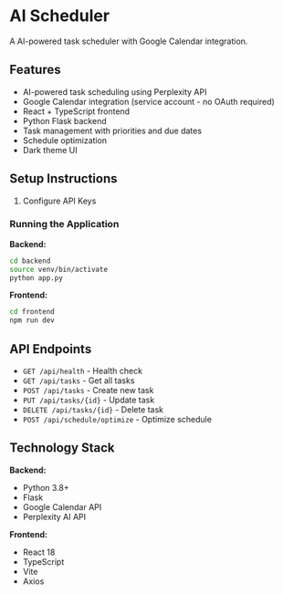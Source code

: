 # AI Scheduler

A AI-powered task scheduler with Google Calendar integration.

## Features

- AI-powered task scheduling using Perplexity API
-  Google Calendar integration (service account - no OAuth required)
-  React + TypeScript frontend
-  Python Flask backend
-  Task management with priorities and due dates
-  Schedule optimization
-  Dark theme UI

## Setup Instructions

 1. Configure API Keys

### Running the Application

**Backend:**
```bash
cd backend
source venv/bin/activate 
python app.py
```

**Frontend:**
```bash
cd frontend
npm run dev
```
## API Endpoints

- `GET /api/health` - Health check
- `GET /api/tasks` - Get all tasks
- `POST /api/tasks` - Create new task
- `PUT /api/tasks/{id}` - Update task
- `DELETE /api/tasks/{id}` - Delete task
- `POST /api/schedule/optimize` - Optimize schedule

## Technology Stack

**Backend:**
- Python 3.8+
- Flask
- Google Calendar API
- Perplexity AI API

**Frontend:**
- React 18
- TypeScript
- Vite
- Axios

